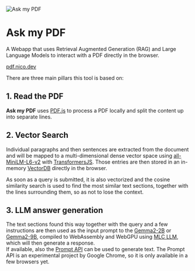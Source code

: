 ![Ask my PDF](https://pdf.nico.dev/twitter.jpg)

# Ask my PDF

A Webapp that uses Retrieval Augmented Generation (RAG) and Large Language Models to interact with a PDF directly in the browser.

[pdf.nico.dev](https://pdf.nico.dev)

There are three main pillars this tool is based on:

## 1. Read the PDF

**Ask my PDF** uses [PDF.js](https://www.npmjs.com/package/pdfjs-dist) to process a PDF locally and split the content up into separate lines.

## 2. Vector Search

Individual paragraphs and then sentences are extracted from the document and will be mapped to a multi-dimensional dense vector space using [all-MiniLM-L6-v2](https://huggingface.co/sentence-transformers/all-MiniLM-L6-v2) with [TransformersJS](https://github.com/xenova/transformers.js). Those entries are then stored in an in-memory [VectorDB](https://gist.github.com/nico-martin/64f2ae35ed9a0f890ef50c8d119a6222) directly in the browser.

As soon as a query is submitted, it is also vectorized and the cosine similarity search is used to find the most similar text sections, together with the lines surrounding them, so as not to lose the context.

## 3. LLM answer generation

The text sections found this way together with the query and a few instructions are then used as the input prompt to the [Gemma2-2B](https://huggingface.co/google/gemma-2-2b) or [Gemma2-9B](https://huggingface.co/google/gemma-2-9b), compiled to WebAssembly and WebGPU using [MLC LLM](https://llm.mlc.ai/), which will then generate a response.  
If available, also the [Prompt API](https://github.com/explainers-by-googlers/prompt-api) can be used to generate text. The Prompt API is an experimental project by Google Chrome, so it is only available in a few browsers yet.